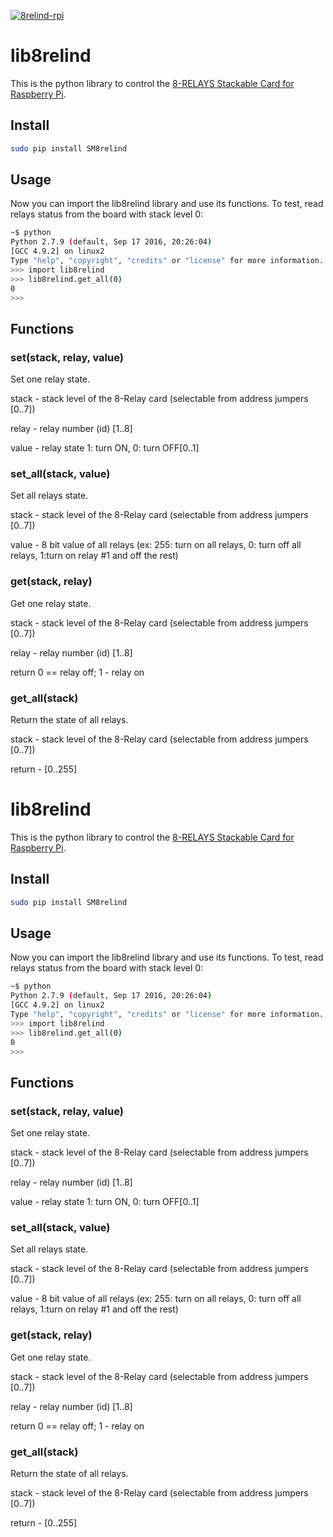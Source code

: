
[![8relind-rpi](res/sequent.jpg)](https://sequentmicrosystems.com)

# lib8relind

This is the python library to control the [8-RELAYS Stackable Card for Raspberry Pi](https://sequentmicrosystems.com/product/raspberry-pi-relays-stackable-card/).

## Install

```bash
sudo pip install SM8relind
```

## Usage

Now you can import the lib8relind library and use its functions. To test, read relays status from the board with stack level 0:

```bash
~$ python
Python 2.7.9 (default, Sep 17 2016, 20:26:04)
[GCC 4.9.2] on linux2
Type "help", "copyright", "credits" or "license" for more information.
>>> import lib8relind
>>> lib8relind.get_all(0)
0
>>>
```

## Functions

### set(stack, relay, value)
Set one relay state.

stack - stack level of the 8-Relay card (selectable from address jumpers [0..7])

relay - relay number (id) [1..8]

value - relay state 1: turn ON, 0: turn OFF[0..1]


### set_all(stack, value)
Set all relays state.

stack - stack level of the 8-Relay card (selectable from address jumpers [0..7])

value - 8 bit value of all relays (ex: 255: turn on all relays, 0: turn off all relays, 1:turn on relay #1 and off the rest)

### get(stack, relay)
Get one relay state.

stack - stack level of the 8-Relay card (selectable from address jumpers [0..7])

relay - relay number (id) [1..8]

return 0 == relay off; 1 - relay on

### get_all(stack)
Return the state of all relays.

stack - stack level of the 8-Relay card (selectable from address jumpers [0..7])

return - [0..255]

# lib8relind

This is the python library to control the [8-RELAYS Stackable Card for Raspberry Pi](https://sequentmicrosystems.com/product/raspberry-pi-relays-stackable-card/).

## Install

```bash
sudo pip install SM8relind
```

## Usage

Now you can import the lib8relind library and use its functions. To test, read relays status from the board with stack level 0:

```bash
~$ python
Python 2.7.9 (default, Sep 17 2016, 20:26:04)
[GCC 4.9.2] on linux2
Type "help", "copyright", "credits" or "license" for more information.
>>> import lib8relind
>>> lib8relind.get_all(0)
0
>>>
```

## Functions

### set(stack, relay, value)
Set one relay state.

stack - stack level of the 8-Relay card (selectable from address jumpers [0..7])

relay - relay number (id) [1..8]

value - relay state 1: turn ON, 0: turn OFF[0..1]


### set_all(stack, value)
Set all relays state.

stack - stack level of the 8-Relay card (selectable from address jumpers [0..7])

value - 8 bit value of all relays (ex: 255: turn on all relays, 0: turn off all relays, 1:turn on relay #1 and off the rest)

### get(stack, relay)
Get one relay state.

stack - stack level of the 8-Relay card (selectable from address jumpers [0..7])

relay - relay number (id) [1..8]

return 0 == relay off; 1 - relay on

### get_all(stack)
Return the state of all relays.

stack - stack level of the 8-Relay card (selectable from address jumpers [0..7])

return - [0..255]
